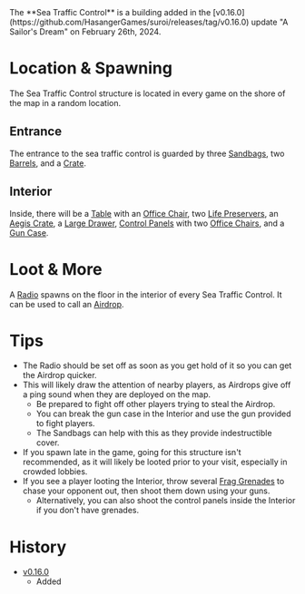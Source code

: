 <Stub />
The **Sea Traffic Control** is a building added in the [v0.16.0](https://github.com/HasangerGames/suroi/releases/tag/v0.16.0) update "A Sailor's Dream" on February 26th, 2024.

# Location & Spawning

The Sea Traffic Control structure is located in every game on the shore of the map in a random location.

## Entrance
The entrance to the sea traffic control is guarded by three [Sandbags](/obstacles/sandbags), two [Barrels](/obstacles/barrel), and a [Crate](/obstacles/crate).

## Interior

Inside, there will be a [Table](/obstacles/table) with an [Office Chair](/obstacles/office_chair), two [Life Preservers](/obstacle/life_preserver), an [Aegis Crate](/obstacles/crate), a [Large Drawer](/obstacles/drawers), [Control Panels](/obstacle/control_panel) with two [Office Chairs](/obstacles/office_chair), and a [Gun Case](/obstacles/gun_case).

# Loot & More

A [Radio](/weapons/guns/radio) spawns on the floor in the interior of every Sea Traffic Control. It can be used to call an [Airdrop](/obstacles/airdrops).

# Tips

- The Radio should be set off as soon as you get hold of it so you can get the Airdrop quicker.
- This will likely draw the attention of nearby players, as Airdrops give off a ping sound when they are deployed on the map.
  - Be prepared to fight off other players trying to steal the Airdrop.
  - You can break the gun case in the Interior and use the gun provided to fight players.
  - The Sandbags can help with this as they provide indestructible cover.
- If you spawn late in the game, going for this structure isn't recommended, as it will likely be looted prior to your visit, especially in crowded lobbies.
- If you see a player looting the Interior, throw several [Frag Grenades](/weapons/throwables/frag_grenade) to chase your opponent out, then shoot them down using your guns.
  - Alternatively, you can also shoot the control panels inside the Interior if you don't have grenades.

# History

- [v0.16.0](https://github.com/HasangerGames/suroi/releases/tag/v0.16.0)
  - Added